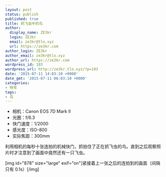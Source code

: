```yaml
---
layout: post
status: publish
published: true
title: 抓飞虫中的鸟
author:
  display_name: ZE3kr
  login: ZE3kr
  email: ze3kr@tlo.xyz
  url: https://ze3kr.com
author_login: ZE3kr
author_email: ze3kr@tlo.xyz
author_url: https://ze3kr.com
wordpress_id: 103
wordpress_url: http://ze3kr.tlo.xyz/?p=103
date: '2015-07-11 14:03:10 +0000'
date_gmt: '2015-07-11 06:03:10 +0000'
categories:
- 特写
tags:
- 鸟
---
```

<ul>
<li>相机：Canon EOS 7D Mark II</li>
<li>光圈：f/6.3</li>
<li>快门速度：1/2000</li>
<li>感光度：ISO-800</li>
<li>实际焦距：300mm</li>
</ul>
<p>利用相机的每秒十张连拍的机械快门，抓拍住了正在抓飞虫的鸟。直到之后观察照片时才注意到了画面中竟然还有一只飞虫。</p>
<p>[img id="878" size="large" exif="on"]紧接着上一张之后的连拍到的画面（间隔只有 0.1s）[/img]</p>
